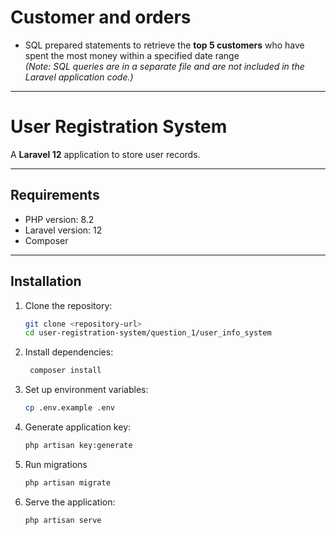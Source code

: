 
# Customer and orders
- SQL prepared statements to retrieve the **top 5 customers** who have spent the most money within a specified date range  
  *(Note: SQL queries are in a separate file and are not included in the Laravel application code.)*

---

# User Registration System

A **Laravel 12** application to store user records.

---


## Requirements

- PHP version: 8.2
- Laravel version: 12
- Composer

---

## Installation

1. Clone the repository:
   ```bash
   git clone <repository-url>
   cd user-registration-system/question_1/user_info_system

2. Install dependencies:
   ```bash
    composer install

3. Set up environment variables:
    ```bash
    cp .env.example .env

4. Generate application key:
    ```bash
    php artisan key:generate

5. Run migrations
    ```bash
    php artisan migrate

6. Serve the application:
    ```bash
    php artisan serve




